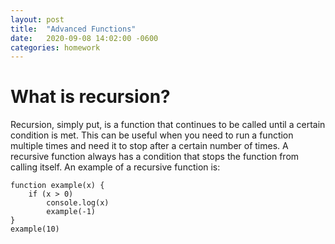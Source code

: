 ```yaml
---
layout: post
title:  "Advanced Functions"
date:   2020-09-08 14:02:00 -0600
categories: homework
---
```

# What is recursion?

Recursion, simply put, is a function that continues to be called until a certain condition is met. This can be useful when you need to run a function multiple times and need it to stop after a certain number of times. A recursive function always has a condition that stops the function from calling itself. An example of a recursive function is:

    function example(x) {
        if (x > 0)
            console.log(x)
            example(-1)
    }
    example(10)